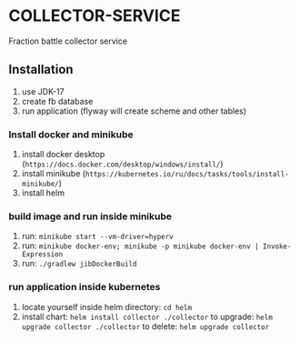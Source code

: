 # COLLECTOR-SERVICE

Fraction battle collector service

## Installation

1. use JDK-17
2. create fb database
3. run application (flyway will create scheme and other tables)

### Install docker and minikube

1. install docker desktop (`https://docs.docker.com/desktop/windows/install/`)
2. install minikube (`https://kubernetes.io/ru/docs/tasks/tools/install-minikube/`)
3. install helm

### build image and run inside minikube

1. run: `minikube start --vm-driver=hyperv`
2. run: `minikube docker-env; minikube -p minikube docker-env | Invoke-Expression`
3. run: `./gradlew jibDockerBuild`

### run application inside kubernetes

1. locate yourself inside helm directory: `cd helm`
2. install chart: `helm install collector ./collector`
   to upgrade: `helm upgrade collector ./collector`
   to delete: `helm upgrade collector`